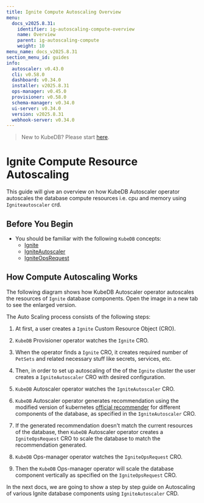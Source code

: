 ```yaml
---
title: Ignite Compute Autoscaling Overview
menu:
  docs_v2025.8.31:
    identifier: ig-autoscaling-compute-overview
    name: Overview
    parent: ig-autoscaling-compute
    weight: 10
menu_name: docs_v2025.8.31
section_menu_id: guides
info:
  autoscaler: v0.43.0
  cli: v0.58.0
  dashboard: v0.34.0
  installer: v2025.8.31
  ops-manager: v0.45.0
  provisioner: v0.58.0
  schema-manager: v0.34.0
  ui-server: v0.34.0
  version: v2025.8.31
  webhook-server: v0.34.0
---
```


> New to KubeDB? Please start [here](/docs/v2025.8.31/README).

# Ignite Compute Resource Autoscaling

This guide will give an overview on how KubeDB Autoscaler operator autoscales the database compute resources i.e. cpu and memory using `Igniteautoscaler` crd.

## Before You Begin

- You should be familiar with the following `KubeDB` concepts:
  - [Ignite](/docs/v2025.8.31/guides/ignite/concepts/ignite)
  - [IgniteAutoscaler](/docs/v2025.8.31/guides/ignite/concepts/autoscaler)
  - [IgniteOpsRequest](/docs/v2025.8.31/guides/ignite/concepts/opsrequest)

## How Compute Autoscaling Works

The following diagram shows how KubeDB Autoscaler operator autoscales the resources of `Ignite` database components. Open the image in a new tab to see the enlarged version.


The Auto Scaling process consists of the following steps:

1. At first, a user creates a `Ignite` Custom Resource Object (CRO).

2. `KubeDB` Provisioner  operator watches the `Ignite` CRO.

3. When the operator finds a `Ignite` CRO, it creates required number of `PetSets` and related necessary stuff like secrets, services, etc.

4. Then, in order to set up autoscaling of the of the `Ignite` cluster the user creates a `IgniteAutoscaler` CRO with desired configuration.

5. `KubeDB` Autoscaler operator watches the `IgniteAutoscaler` CRO.

6. `KubeDB` Autoscaler operator generates recommendation using the modified version of kubernetes [official recommender](https://github.com/kubernetes/autoscaler/tree/master/vertical-pod-autoscaler/pkg/recommender) for different components of the database, as specified in the `IgniteAutoscaler` CRO.

7. If the generated recommendation doesn't match the current resources of the database, then `KubeDB` Autoscaler operator creates a `IgniteOpsRequest` CRO to scale the database to match the recommendation generated.

8. `KubeDB` Ops-manager operator watches the `IgniteOpsRequest` CRO.

9. Then the `KubeDB` Ops-manager operator will scale the database component vertically as specified on the `IgniteOpsRequest` CRO.

In the next docs, we are going to show a step by step guide on Autoscaling of various Ignite database components using `IgniteAutoscaler` CRD.
